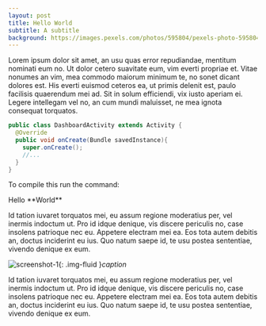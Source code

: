 ```yaml
---
layout: post
title: Hello World
subtitle: A subtitle
background: https://images.pexels.com/photos/595804/pexels-photo-595804.jpeg
---
```


Lorem ipsum dolor sit amet, an usu quas error repudiandae, mentitum nominati eum no. Ut dolor cetero suavitate eum, vim everti propriae et. Vitae nonumes an vim, mea commodo maiorum minimum te, no sonet dicant dolores est. His everti euismod ceteros ea, ut primis delenit est, paulo facilisis quaerendum mei ad. Sit in solum efficiendi, vix iusto aperiam ei. Legere intellegam vel no, an cum mundi maluisset, ne mea ignota consequat torquatos.

```java
public class DashboardActivity extends Activity {
  @Override
  public void onCreate(Bundle savedInstance){
    super.onCreate();
    //...
  }
}
```

To compile this run the command:

<div class="terminal">
  Hello **World**
</div>

Id tation iuvaret torquatos mei, eu assum regione moderatius per, vel inermis indoctum ut. Pro id idque denique, vis discere periculis no, case insolens patrioque nec eu. Appetere electram mei ea. Eos tota autem debitis an, doctus inciderint eu ius. Quo natum saepe id, te usu postea sententiae, vivendo denique ex eum.

![screenshot-1](https://images.pexels.com/photos/160107/pexels-photo-160107.jpeg){: .img-fluid }*caption*

Id tation iuvaret torquatos mei, eu assum regione moderatius per, vel inermis indoctum ut. Pro id idque denique, vis discere periculis no, case insolens patrioque nec eu. Appetere electram mei ea. Eos tota autem debitis an, doctus inciderint eu ius. Quo natum saepe id, te usu postea sententiae, vivendo denique ex eum.